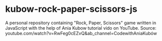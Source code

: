# kubow-rock-paper-scissors-js
A personal repository containing "Rock, Paper, Scissors" game written in JavaScript with the help of Ania Kubow tutorial vido on YouTube.
Source: youtube.com/watch?v=RwFeg0cEZvQ&ab_channel=CodewithAniaKubów